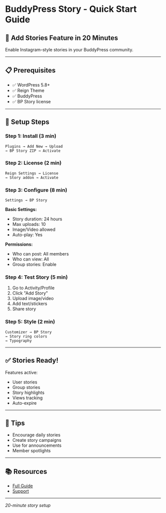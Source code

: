 # BuddyPress Story - Quick Start Guide

## 📸 Add Stories Feature in 20 Minutes

Enable Instagram-style stories in your BuddyPress community.

---

## 📋 Prerequisites

- ✅ WordPress 5.8+
- ✅ Reign Theme
- ✅ BuddyPress
- ✅ BP Story license

---

## 🎯 Setup Steps

### Step 1: Install (3 min)

```
Plugins → Add New → Upload
→ BP Story ZIP → Activate
```

### Step 2: License (2 min)

```
Reign Settings → License
→ Story addon → Activate
```

### Step 3: Configure (8 min)

```
Settings → BP Story
```

**Basic Settings:**
- Story duration: 24 hours
- Max uploads: 10
- Image/Video allowed
- Auto-play: Yes

**Permissions:**
- Who can post: All members
- Who can view: All
- Group stories: Enable

### Step 4: Test Story (5 min)

1. Go to Activity/Profile
2. Click "Add Story"
3. Upload image/video
4. Add text/stickers
5. Share story

### Step 5: Style (2 min)

```
Customizer → BP Story
→ Story ring colors
→ Typography
```

---

## ✅ Stories Ready!

Features active:
- User stories
- Group stories
- Story highlights
- Views tracking
- Auto-expire

---

## 📅 Tips

- Encourage daily stories
- Create story campaigns
- Use for announcements
- Member spotlights

---

## 📚 Resources

- [Full Guide](03-configuration.md)
- [Support](https://wbcomdesigns.com/support/)

---

*20-minute story setup*